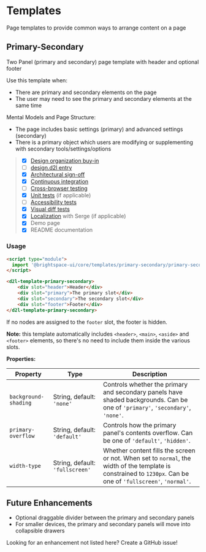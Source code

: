 # Templates
Page templates to provide common ways to arrange content on a page

## Primary-Secondary
Two Panel (primary and secondary) page template with header and optional footer

Use this template when:
- There are primary and secondary elements on the page
- The user may need to see the primary and secondary elements at the same time

Mental Models and Page Structure:
- The page includes basic settings (primary) and advanced settings (secondary)
- There is a primary object which users are modifying or supplementing with secondary tools/settings/options

>
> - [x] [Design organization buy-in](https://github.com/BrightspaceUI/guide/wiki/Before-you-build#working-with-design)
> - [ ] [design.d2l entry](http://design.d2l/)
> - [x] [Architectural sign-off](https://github.com/BrightspaceUI/guide/wiki/Before-you-build#web-component-architecture)
> - [x] [Continuous integration](https://github.com/BrightspaceUI/guide/wiki/Testing#testing-continuously-with-travis-ci)
> - [ ] [Cross-browser testing](https://github.com/BrightspaceUI/guide/wiki/Testing#cross-browser-testing-with-sauce-labs)
> - [x] [Unit tests](https://github.com/BrightspaceUI/guide/wiki/Testing#testing-with-polymer-test) (if applicable)
> - [ ] [Accessibility tests](https://github.com/BrightspaceUI/guide/wiki/Testing#automated-accessibility-testing-with-axe)
> - [x] [Visual diff tests](https://github.com/BrightspaceUI/visual-diff)
> - [x] [Localization](https://github.com/BrightspaceUI/guide/wiki/Localization) with Serge (if applicable)
> - [x] Demo page
> - [x] README documentation

### Usage
```html
<script type="module">
  import '@brightspace-ui/core/templates/primary-secondary/primary-secondary.js';
</script>

<d2l-template-primary-secondary>
    <div slot="header">Header</div>
    <div slot="primary">The primary slot</div>
    <div slot="secondary">The secondary slot</div>
    <div slot="footer">Footer</div>
</d2l-template-primary-secondary>
```

If no nodes are assigned to the `footer` slot, the footer is hidden.

**Note:** this template automatically includes `<header>`, `<main>`, `<aside>` and `<footer>` elements, so there's no need to include them inside the various slots.

**Properties:**

| Property | Type | Description |
|--|--|--|
| `background-shading` | String, default: `'none'` | Controls whether the primary and secondary panels have shaded backgrounds. Can be one of `'primary'`, `'secondary'`, `'none'`. |
| `primary-overflow` | String, default: `'default'` | Controls how the primary panel's contents overflow. Can be one of `'default'`, `'hidden'`. |
| `width-type` | String, default: `'fullscreen'` | Whether content fills the screen or not. When set to `normal`, the width of the template is constrained to `1230px`. Can be one of `'fullscreen'`, `'normal'`. |

## Future Enhancements

- Optional draggable divider between the primary and secondary panels
- For smaller devices, the primary and secondary panels will move into collapsible drawers

Looking for an enhancement not listed here? Create a GitHub issue!
